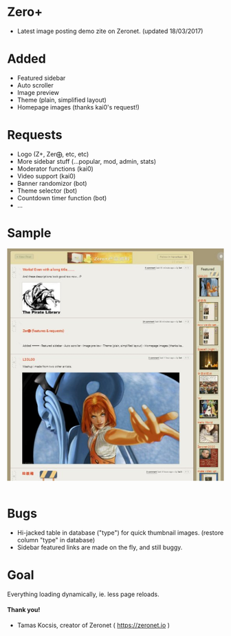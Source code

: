 # Zero+

- Latest image posting demo zite on Zeronet. (updated 18/03/2017)


Added
=====

- Featured sidebar
- Auto scroller
- Image preview
- Theme (plain, simplified layout)
- Homepage images (thanks kai0's request!)

Requests
========

- Logo (Z+, Zer⨁, etc, etc)
- More sidebar stuff (...popular, mod, admin, stats)
- Moderator functions (kai0)
- Video support (kai0)
- Banner randomizor (bot)
- Theme selector (bot)
- Countdown timer function (bot)
-  ...

Sample
======

<div align="center">
  <img src="img/Zplus-screeny.jpg"><br><br>
</div>


Bugs
====

- Hi-jacked table in database ("type") for quick thumbnail images. (restore column "type" in database)
- Sidebar featured links are made on the fly, and still buggy.

Goal
====

Everything loading dynamically, ie. less page reloads.


#### Thank you!

- Tamas Kocsis, creator of Zeronet ( https://zeronet.io )